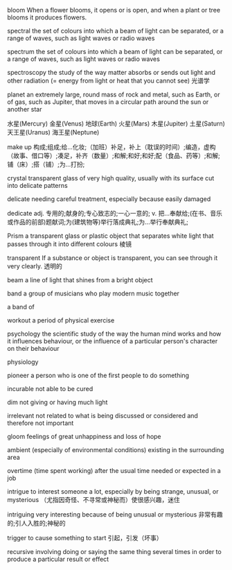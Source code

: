bloom
When a flower blooms, it opens or is open, and when a plant or tree blooms it produces flowers.

spectral
the set of colours into which a beam of light can be separated, or a range of waves, such as light waves or radio waves

spectrum
the set of colours into which a beam of light can be separated, or a range of waves, such as light waves or radio waves

spectroscopy
the study of the way matter absorbs or sends out light and other radiation (= energy from light or heat that you cannot see)
光谱学

planet
an extremely large, round mass of rock and metal, such as Earth, or of gas, such as Jupiter, that moves in a circular path around the sun or another star

水星(Mercury)
金星(Venus)
地球(Earth)
火星(Mars) 
木星(Jupiter)
土星(Saturn)
天王星(Uranus)
海王星(Neptune) 

make up
构成;组成;给…化妆;（加班）补足，补上（耽误的时间）;编造，虚构（故事、借口等）;凑足，补齐（数量）;和解;和好;和好;配（食品、药等）;和解;铺（床）;搭（铺）;为…打扮;

crystal
transparent glass of very high quality, usually with its surface cut into delicate patterns

delicate
needing careful treatment, especially because easily damaged

dedicate
adj.
专用的;献身的;专心致志的;一心一意的;
v.
把…奉献给;(在书、音乐或作品的前部)题献词;为(建筑物等)举行落成典礼;为…举行奉献典礼;

Prism
a transparent glass or plastic object that separates white light that passes through it into different colours
棱镜

transparent
If a substance or object is transparent, you can see through it very clearly.
透明的

beam
a line of light that shines from a bright object

band
a group of musicians who play modern music together

a band of

workout
a period of physical exercise

psychology
the scientific study of the way the human mind works and how it influences behaviour, or the influence of a particular person's character on their behaviour

physiology

pioneer
a person who is one of the first people to do something

incurable
not able to be cured

dim
not giving or having much light

irrelevant
not related to what is being discussed or considered and therefore not important

gloom
feelings of great unhappiness and loss of hope

ambient
(especially of environmental conditions) existing in the surrounding area

overtime
(time spent working) after the usual time needed or expected in a job

intrigue
to interest someone a lot, especially by being strange, unusual, or mysterious
（尤指因奇怪、不寻常或神秘而）使很感兴趣，迷住

intriguing
very interesting because of being unusual or mysterious
非常有趣的;引人入胜的;神秘的


trigger
to cause something to start
引起，引发（坏事）

recursive
involving doing or saying the same thing several times in order to produce a particular result or effect


